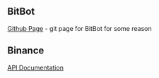 ## BitBot
[Github Page](https://github.com/jmcdollar/bitbot/) - git page for BitBot for some reason

## Binance

[API Documentation](https://binance-docs.github.io/apidocs/#change-log)
